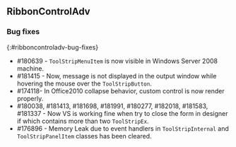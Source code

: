 ## RibbonControlAdv

### Bug fixes
{:#ribboncontroladv-bug-fixes}

* \#180639 - `ToolStripMenuItem` is now visible in Windows Server 2008 machine.
* \#181415 - Now, message is not displayed in the output window while hovering the mouse over the `ToolStripButton`.
* \#174118- In Office2010 collapse behavior, custom control is now render properly.
* \#180038, #181413, #181698, #181991, #180277, #182018, #181583, #181337 - Now VS is working fine when try to close the form in designer if which contains more than two `ToolStripEx`.
* \#176896 - Memory Leak due to event handlers in `ToolStripInternal` and `ToolStripPanelItem` classes has been cleared.